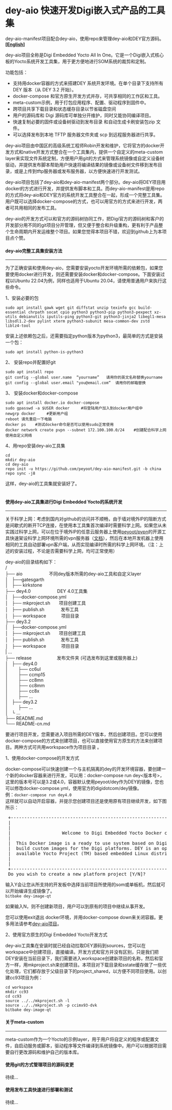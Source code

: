 # dey-aio 快速开发Digi嵌入式产品的工具集
dey-aio-manifest项目配合dey-aio，使用repo来管理dey-aio和DEY官方源码。
**[[English]](README.md)**

dey-aio项目全称是Digi Embedded Yocto All In One。它是一个Digi嵌入式核心板的Yocto系统开发工具集，用于更方便地进行SOM系统的裁剪和定制。

功能包括：
  * 支持用docker容器的方式来搭建DEY 系统开发环境。在单个目录下支持所有 DEY 版本（从 DEY 3.2 开始）。
  * docker-compose 和官方原生开发方式并存，可共享相同的工作区和工具。
  * meta-custom示例，用于打包应用程序、配置、驱动程序到固件中。
  * 跨项目共享下载目录和状态缓存目录以节省磁盘空间
  * 用户的源码库和 Digi 源码库可单独分开维护，同时又能协同编译项目。
  * 快速复制必要的固件或设备树驱动到发布目录 和自动生成卡刷安装包zip 文件。
  * 可以选择发布到本地 TFTP 服务器文件夹或 scp 到远程服务器进行共享。

dey-aio项目由中国区的高级系统工程师Robin开发和维护，它将官方的docker开发方式和native开发方式整合在一个工具集内，提供一个自定义的meta-custom layer来实现文件系统定制，方便用户用git的方式来管理系统镜像或自定义设备树驱动，并提供发布脚本帮助用户快速将编译结果的镜像或设备树文件移到发布目录，或是上传到tftp服务器或发布服务器，以方便快速进行开发测试。

dey-aio项目包括了dey-aio和dey-aio-manifest两个部分。dey-aio将DEY项目用docker的方式进行开发，并提供发布脚本和工具。而dey-aio-manifest是用repo的方式将dey-aio和DEY官方的系统开发工具整合在一起，形成一个完整工具集。用户既可以选择docker-compose的方式，也可以用官方的方式来进行开发，两者可共用相同的发布工具。

dey-aio的开发方式可以和官方的源码树协同工作，把Digi官方的源码树和客户的开发部分用不同的git项目分开管理，但又便于整合和升级重构，更有利于产品整个生命周期内开发运维整个项目。如果您觉得本项目不错，欢迎到github上为本项目点个赞。

#### **dey-aio完整工具集安装方法**
---

为了正确安装和使用dey-aio，您需要安装yocto开发环境所需的依赖包，如果您要使用docker进行开发，则还需要安装docker和docker-compose。下面安装过程以Ubuntu 22.04为例，同样也适用于Ubuntu 20.04，请使用普通用户来执行这些命令。

1、安装必要的包

```text-plain
sudo apt install gawk wget git diffstat unzip texinfo gcc build-essential chrpath socat cpio python3 python3-pip python3-pexpect xz-utils debianutils iputils-ping python3-git python3-jinja2 libegl1-mesa libsdl1.2-dev pylint xterm python3-subunit mesa-common-dev zstd liblz4-tool
```

安装上述依赖包之后，还需要指定python版本为python3，最简单的方式是安装一个包：

```text-plain
sudo apt install python-is-python3
```

2、 安装repo并配置好git

```text-plain
sudo apt install repo
git config --global user.name  “yourname”   请用你的英文名称替换yourname
git config --global user.email "you@email.com“  请用你的邮箱替换
```

3、 安装docker和docker-compose

```text-plain
sudo apt install docker.io docker-compose  
sudo gpasswd -a $USER docker     #将登陆用户加入到docker用户组中
newgrp docker     #更新用户组
reboot 请先重启一下电脑
docker ps    #测试docker命令是否可以使用sudo正常使用
docker network create pvpn --subnet 172.100.100.0/24    #创建配合科学上网使用自定义网络

```

4、用repo安装dey-aio工具集

```text-plain
cd
mkdir dey-aio
cd dey-aio
repo init -u https://github.com/peyoot/dey-aio-manifest.git -b china    
repo sync -j8
```

这样，dey-aio的工具集就安装好了。  
 

#### **使用dey-aio工具集进行Digi Embedded Yocto的系统开发**
---

关于科学上网：考虑到国内对github的访问并不顺畅，由于墙对境外IP的阻断方式是间歇式的断开TCP连接，在使用本工具集首次编译时需要科学上网。如果您从未实践过科学上网，可以在位于境外IP的任意云服务器上使用[peyoot/pvpn](https://www.github.com/peyoot/pvpn.git)的开源工具快速架设科学上网环境所需的vpn服务器（[文档](https://www.eccee.com/soft-platform/224.html)），然后在本地开发机器上使用相同的工具自动部署vpn客户端，从而实现编译时所需的科学上网环境。（注：上述的安装过程，不论是否需要科学上网，均可正常使用）

dey-aio的目录结构如下：  
/  
├── aio                     不同dey版本所需的dey-aio工具和自定义layer  
│   ├──gatesgarth        
│   ├── kirkstone  
├── dey4.0                     DEY 4.0工具集  
│   ├──docker-compose.yml      
│   ├── mkproject.sh       项目创建工具    
│   ├── publish.sh             发布工具  
│   ├── workspace            项目目录   
├── dey3.2  
│   ├──docker-compose.yml      
│   ├── mkproject.sh       项目创建工具    
│   ├── publish.sh             发布工具  
│   ├── workspace            项目目录   
| ...  
├── release                    发布文件夹 (可选发布到这里或服务器上)  
│   ├── dey4.0                     
│        ├── cc6ul  
│        ├── ccmp15  
│        ├── cc8mn  
│        ├── cc8mm  
│        ├── cc8x  
│        ├── ...  
│   ├── dey3.2                     
│        ├── ...  
│   └ …  
├── README.md  
└── README-cn.md

要进行项目开发，您需要进入项目所需的DEY版本，然后创建项目。您可以使用docker-compose的方式来创建项目，也可以直接使用官方原生的方法来创建项目。两种方式可共用workspace作为项目目录 。

1、使用docker-compose的开发方式

docker-compose可以快速创建一个与主机隔离的dey的开发环境容器，要创建一个新的docker容器来进行开发，可以用：docker-compose run dey<版本号>，这里的版本号可以是3.2或4.0，容器默认使用peyoot/dey作为DEY的镜像，您也可以修改docker-compose.yml，使用官方的digidotcom/dey镜像。  
例：`docker-compose run dey4.0`  
这样就可以自动开启容器，并提示您创建项目还是使用原有项目继续开发，如下图所示：  
<pre>
 +------------------------------------------------------------------------------------+
 |                                                                                    |
 |                                                                                    |
 |                   Welcome to Digi Embedded Yocto Docker container                  |
 |                                                                                    |
 |  This Docker image is a ready to use system based on Digi Embedded Yocto (DEY) to  |
 |  build custom images for the Digi platforms. DEY is an open source and freely      |
 |  available Yocto Project (TM) based embedded Linux distribution.                   |
 |                                                                                    |
 |                                                                                    |
 +------------------------------------------------------------------------------------+
 Do you wish to create a new platform project [Y/N]?
</pre>
 
输入Y会让您从所支持的开发板中选择当前项目所使用的som或单板机，然后就可以开始编译生成镜像了。  
`bitbake dey-image-qt`  
  
如果输入N，则不创建新项目，用户可以到原有的项目中继续从事开发。

您可以使用exit退出 docker环境，并用docker-compose down来关闭容器。更多用法请参考[dey-aio项目](https://github.com/peyoot/dey-aio.git)。

2、使用官方原生的Digi Embedded Yocto开发方式

dey-aio工具集在安装时就已经自动拉取DEY源码到sources，您可以在workspace中创建项目，直接编译。开发方式和官方并没有区别，只是我们把DEY安装在当前目录下，我们需要进入workspace创建新项目的名称，然后和官方一样，用mkproject.sh来创建项目。本项目对下载目录和sstate缓存做了一些优化处理，它们都存放于父级目录下的project\_shared，以方便不同项目使用。以创建cc93项目为例：

```text-plain
cd workspace
mkdir cc93
cd cc93
source ../../mkproject.sh -l
source ../../mkproject.sh -p ccimx93-dvk
bitbake dey-image-qt
```

#### **关于meta-custom**
---
meta-custom作为一个Yocto的示例layer，用于用户将自定义的程序或配置文件，自启动服务或脚本，驱动程序等文件编译到系统镜像中。用户可以根据项目需要自行更改源码和维护自己的版本库。

#### **使用git的方式管理项目的源码变更**

待续...

#### **使用发布工具快速进行部署和测试**

待续...

